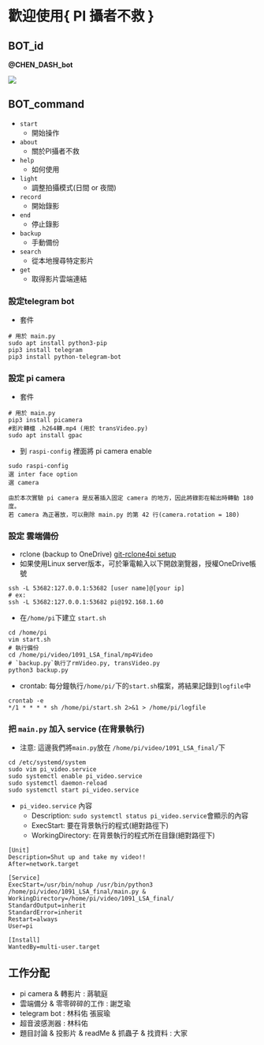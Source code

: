 # 歡迎使用{ PI 攝者不救 }

## BOT_id
**@CHEN_DASH_bot**

![](https://i.imgur.com/OBk6DKV.png)

## BOT_command
- `start`
  - 開始操作
- `about`
  - 關於PI攝者不救
- `help`
  - 如何使用
- `light`
  - 調整拍攝模式(日間 or 夜間)
- `record`
  - 開始錄影
- `end`
  - 停止錄影
- `backup`
  - 手動備份
- `search`
  - 從本地搜尋特定影片
- `get`
  - 取得影片雲端連結
  
### 設定telegram bot
- 套件 
```shell
# 用於 main.py
sudo apt install python3-pip
pip3 install telegram
pip3 install python-telegram-bot
```

### 設定 pi camera 
- 套件 
```shell
# 用於 main.py
pip3 install picamera
#影片轉檔 .h264轉.mp4 (用於 transVideo.py)
sudo apt install gpac
```
- 到 `raspi-config` 裡面將 pi camera enable 
```
sudo raspi-config
選 inter face option
選 camera
```
```
由於本次實驗 pi camera 是反著插入固定 camera 的地方，因此將錄影在輸出時轉動 180 度。
若 camera 為正著放，可以刪除 main.py 的第 42 行(camera.rotation = 180)
```
### 設定 雲端備份
- rclone (backup to OneDrive)
[git-rclone4pi setup](https://github.com/pageauc/rclone4pi/wiki#manual-install)
- 如果使用Linux server版本，可於筆電輸入以下開啟瀏覽器，授權OneDrive帳號
```shell=
ssh -L 53682:127.0.0.1:53682 [user name]@[your ip]
# ex: 
ssh -L 53682:127.0.0.1:53682 pi@192.168.1.60
```
- 在`/home/pi`下建立 `start.sh` 
```shell=
cd /home/pi
vim start.sh
# 執行備份
cd /home/pi/video/1091_LSA_final/mp4Video
# `backup.py`執行了rmVideo.py, transVideo.py
python3 backup.py
```
- crontab:  每分鐘執行`/home/pi/`下的`start.sh`檔案，將結果記錄到`logfile`中
```shell=
crontab -e
*/1 * * * * sh /home/pi/start.sh 2>&1 > /home/pi/logfile
```
### 把 `main.py` 加入 service (在背景執行)
- 注意: 這邊我們將`main.py`放在 `/home/pi/video/1091_LSA_final/`下
```
cd /etc/systemd/system
sudo vim pi_video.service
sudo systemctl enable pi_video.service
sudo systemctl daemon-reload
sudo systemctl start pi_video.service
```
- `pi_video.service` 內容 
  - Description: `sudo systemctl status pi_video.service`會顯示的內容
  - ExecStart: 要在背景執行的程式(絕對路徑下)
  - WorkingDirectory: 在背景執行的程式所在目錄(絕對路徑下)
```
[Unit]
Description=Shut up and take my video!!
After=network.target

[Service]
ExecStart=/usr/bin/nohup /usr/bin/python3 /home/pi/video/1091_LSA_final/main.py &
WorkingDirectory=/home/pi/video/1091_LSA_final/
StandardOutput=inherit
StandardError=inherit
Restart=always
User=pi

[Install]
WantedBy=multi-user.target
```

## 工作分配
- pi camera & 轉影片 : 蔣毓庭
- 雲端備分 & 零零碎碎的工作 : 謝芝瑜
- telegram bot : 林科佑 張宸瑜
- 超音波感測器 : 林科佑
- 題目討論 & 投影片 & readMe & 抓蟲子 & 找資料 : 大家 
